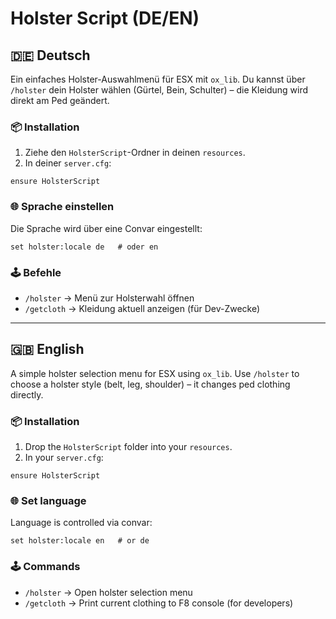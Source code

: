# Holster Script (DE/EN)

## 🇩🇪 Deutsch

Ein einfaches Holster-Auswahlmenü für ESX mit `ox_lib`.
Du kannst über `/holster` dein Holster wählen (Gürtel, Bein, Schulter) – die Kleidung wird direkt am Ped geändert.

### 📦 Installation
1. Ziehe den `HolsterScript`-Ordner in deinen `resources`.
2. In deiner `server.cfg`:
```
ensure HolsterScript
```

### 🌐 Sprache einstellen
Die Sprache wird über eine Convar eingestellt:

```
set holster:locale de   # oder en
```

### 🕹️ Befehle
- `/holster` → Menü zur Holsterwahl öffnen
- `/getcloth` → Kleidung aktuell anzeigen (für Dev-Zwecke)

---

## 🇬🇧 English

A simple holster selection menu for ESX using `ox_lib`.
Use `/holster` to choose a holster style (belt, leg, shoulder) – it changes ped clothing directly.

### 📦 Installation
1. Drop the `HolsterScript` folder into your `resources`.
2. In your `server.cfg`:
```
ensure HolsterScript
```

### 🌐 Set language
Language is controlled via convar:

```
set holster:locale en   # or de
```

### 🕹️ Commands
- `/holster` → Open holster selection menu
- `/getcloth` → Print current clothing to F8 console (for developers)
